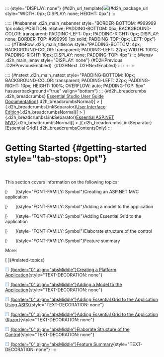 ::: {style="DISPLAY: none"}
[](ms-xhelp:///?Id=d2h_url_template){#d2h_url_template}![](!package_url!){#d2h_package_url style="WIDTH: 0px; DISPLAY: none; HEIGHT: 0px"}
:::

::::: {#nsbanner .d2h_main_nsbanner style="BORDER-BOTTOM: #999999 1px solid; POSITION: relative; PADDING-BOTTOM: 0px; BACKGROUND-COLOR: transparent; PADDING-LEFT: 0px; PADDING-RIGHT: 0px; DISPLAY: none; BORDER-TOP: #999999 1px solid; PADDING-TOP: 0px; LEFT: 0px"}
:::: {#TitleRow .d2h_main_titlerow style="PADDING-BOTTOM: 4px; BACKGROUND-COLOR: transparent; PADDING-LEFT: 22px; WIDTH: 100%; PADDING-RIGHT: 10px; DISPLAY: none; PADDING-TOP: 4px"}
::: {#ienav .d2h_main_ienav style="DISPLAY: none"}
[](ms-xhelp:///?Id=263bc604-a9f8-466c-b670-da2e04d61a6e){#D2HPrevious .D2HPreviousEnabled}  [](ms-xhelp:///?Id=33db2abb-3097-4efe-abb0-a33e6927a4a7){#D2HNext .D2HNextEnabled}
:::
::::
:::::

:::: {#nstext .d2h_main_nstext style="PADDING-BOTTOM: 10px; BACKGROUND-COLOR: transparent; PADDING-LEFT: 22px; PADDING-RIGHT: 10px; HEIGHT: 100%; OVERFLOW: auto; PADDING-TOP: 5px" hasuserbackground="true" valign="bottom"}
::: {#d2h_breadcrumbs .d2h_breadcrumbs}
[Essential Studio User Guide Documentation](ms-xhelp:///?Id=12457748-09e3-4d74-a240-8e049cedf030){.d2h_breadcrumbsNormal}[ \> ]{.d2h_breadcrumbsLinkSeparator}[User Interface Edition](ms-xhelp:///?Id=c29296b7-531c-413b-a0ec-488ca1f7f669){.d2h_breadcrumbsNormal}[ \> ]{.d2h_breadcrumbsLinkSeparator}[Essential ASP.NET MVC](ms-xhelp:///?Id=4b14e7d1-65c4-4f67-b1aa-2c37709905a5){.d2h_breadcrumbsNormal}[ \> ]{.d2h_breadcrumbsLinkSeparator}[Essential Grid]{.d2h_breadcrumbsContentsOnly}
:::

# Getting Started {#getting-started style="tab-stops: 0pt"}

 

This section covers information on the following topics:

[·      ]{style="FONT-FAMILY: Symbol"}Creating an ASP.NET MVC application

[·      ]{style="FONT-FAMILY: Symbol"}Adding a model to the application

[·      ]{style="FONT-FAMILY: Symbol"}Adding Essential Grid to the application

[·      ]{style="FONT-FAMILY: Symbol"}Elaborate structure of the control

[·      ]{style="FONT-FAMILY: Symbol"}Feature summary

More:

[ ]{#related-topics}

[![](button.gif){border="0" align="absMiddle"}Creating a Platform Application](ms-xhelp:///?Id=33db2abb-3097-4efe-abb0-a33e6927a4a7){style="TEXT-DECORATION: none"}

[![](button.gif){border="0" align="absMiddle"}Adding a Model to the Application](ms-xhelp:///?Id=99478806-1cc1-4041-b989-af53dd908c9e){style="TEXT-DECORATION: none"}

[![](button.gif){border="0" align="absMiddle"}Adding Essential Grid to the Application Using ASPX](ms-xhelp:///?Id=e943fe98-efff-43f4-8cfb-b599e68064e1){style="TEXT-DECORATION: none"}

[![](button.gif){border="0" align="absMiddle"}Adding Essential Grid to the Application (Razor)](ms-xhelp:///?Id=c331924d-26cd-47e0-87c3-2a85700328f7){style="TEXT-DECORATION: none"}

[![](button.gif){border="0" align="absMiddle"}Elaborate Structure of the Control](ms-xhelp:///?Id=2acafd4a-c3ee-478a-be63-44737a42423e){style="TEXT-DECORATION: none"}

[![](button.gif){border="0" align="absMiddle"}Feature Summary](ms-xhelp:///?Id=1923e679-441a-44e0-9bca-e0e50988a857){style="TEXT-DECORATION: none"}
::::
